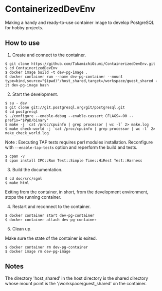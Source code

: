# ContainerizedDevEnv

Making a handy and ready-to-use container image to develop PostgreSQL for hobby projects.

## How to use

1. Create and connect to the container.

```console
$ git clone https://github.com/TakamichiOsumi/ContainerizedDevEnv.git
$ cd ContainerizedDevEnv
$ docker image build -t dev-pg-image .
$ docker container run --name dev-pg-container --mount type=bind,source="$(pwd)"/host_shared,target=/workspace/guest_shared -it dev-pg-image bash
```

2. Start the development.
```console
$ su - dev
$ git clone git://git.postgresql.org/git/postgresql.git
$ cd postgresql
$ ./configure --enable-debug --enable-cassert CFLAGS=-O0 --prefix="$PWD/binary"
$ make -j `cat /proc/cpuinfo | grep processor | wc -l` 2> make.log
$ make check-world -j `cat /proc/cpuinfo | grep processor | wc -l` 2> make_check_world.log
```

Note : Executing TAP tests requires perl modules installation. Reconfigure with `--enable-tap-tests` option and reperform the build and tests.
```console
$ cpan -v
$ cpan install IPC::Run Test::Simple Time::HiRest Test::Harness
```

3. Build the documentation.
```console
$ cd doc/src/sgml
$ make html
```

Exiting from the container, in short, from the development environment, stops the running container.

4. Restart and reconnect to the container.

```console
$ docker container start dev-pg-container
$ docker container attach dev-pg-container
```

5. Clean up.

Make sure the state of the container is exited.

```console
$ docker container rm dev-pg-container
$ docker image rm dev-pg-image
```

## Notes

The directory 'host_shared' in the host directory is the shared directory whose mount point is the '/workspace/guest_shared' on the container.
